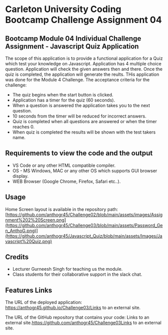 # Carleton University Coding Bootcamp Challenge Assignment 04

## Bootcamp Module 04 Individual Challenge Assignment - Javascript Quiz Application 

The scope of this application is to provide a functional application for a Quiz which test your knowledge on Javascript. Application has 4 multiple choice question. Application will check the given answers then and there. Once the quiz is completed, the application will generate the reults. THis application was done for the Module 4 Challenge. The acceptance criteria for the challenge:
- The quiz begins when the start button is clicked.
- Application has a timer for the quiz (60 seconds).
- When a question is answered the application takes you to the next question.
- 10 seconds from the timer will be reduced for incorrect answers.
- Quiz is completed when all questions are answered or when the timer reaches 0.
- When quiz is completed the results will be shown with the test takers name.


## Requirements to view the code and the output

- VS Code or any other HTML compatible compiler.
- OS - MS Windows, MAC or any other OS which supports GUI browser display.
- WEB Browser (Google Chrome, Firefox, Safari etc..).

## Usage

Home Screen layout is available in the repository path: 
[https://github.com/anthogr45/Challenge02/blob/main/assets/images/Assignment%202%20Screen.png](https://github.com/anthogr45/Challenge03/blob/main/assets/Password_Gen_AnthoG.png)](https://github.com/anthogr45/Javascript_Quiz/blob/main/assets/Images/Javascript%20Quiz.png)

## Credits

- Lecturer Gurneesh Singh for teaching us the module.
- Class students for their collaborative support in the slack chat.
  
## Features Links

The URL of the deployed application: https://anthogr45.github.io/Challenge03/Links to an external site.

The URL of the GitHub repository that contains your code: Links to an external site.https://github.com/anthogr45/Challenge03Links to an external site.


